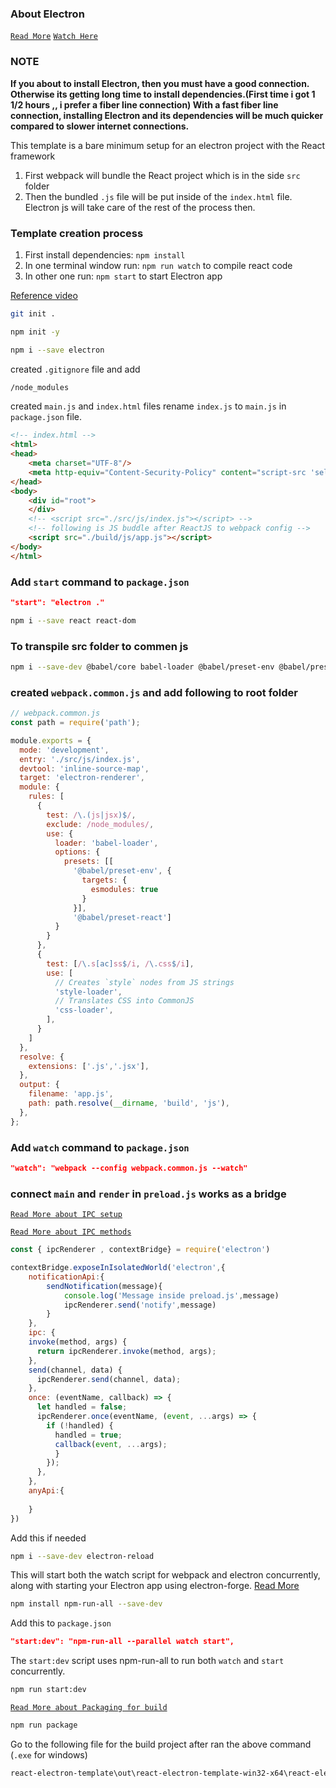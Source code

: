 ### About Electron 
[`Read More`](https://www.electronjs.org/)
[`Watch Here`](https://youtu.be/m3OjWNFREJo?si=cWG-dTsemKKEQLwL)

### NOTE 
**If you about to install Electron, then you must have a good connection. Otherwise its getting long time to install dependencies.(First time i got 1 1/2 hours ,, i prefer a fiber line connection)
With a fast fiber line connection, installing Electron and its dependencies will be much quicker compared to slower internet connections.**


This template is a bare minimum setup for an electron project with the React framework

1. First webpack will bundle the React project which is in the side `src` folder
2. Then the bundled `.js` file will be put inside of the `index.html` file. Electron js will take care of the rest of the process then.
### Template creation process

1. First install dependencies: `npm install`
2. In one terminal window run: `npm run watch` to compile react code
3. In other one run: `npm start` to start Electron app

[Reference video](https://youtu.be/VCl8li22mrA?si=TGZqApow9c4km8Eb)

```bash
git init .
```

```bash
npm init -y
```

```bash
npm i --save electron
```

created `.gitignore` file and add
```fs
/node_modules
```

created `main.js` and `index.html` files rename `index.js` to `main.js` in `package.json` file.

```html
<!-- index.html -->
<html>
<head>
    <meta charset="UTF-8"/>
    <meta http-equiv="Content-Security-Policy" content="script-src 'self'"/>
</head>
<body>
    <div id="root">
    </div>    
    <!-- <script src="./src/js/index.js"></script> -->
    <!-- following is JS buddle after ReactJS to webpack config -->
    <script src="./build/js/app.js"></script>
</body>
</html>
```

### Add `start` command to `package.json`
```json
"start": "electron ."
```

```bash
npm i --save react react-dom
```

### To transpile src folder to commen js
```bash
npm i --save-dev @babel/core babel-loader @babel/preset-env @babel/preset-react css-loader style-loader webpack webpack-cli
```

### created `webpack.common.js` and add following to root folder
```js
// webpack.common.js
const path = require('path');

module.exports = {
  mode: 'development',
  entry: './src/js/index.js',
  devtool: 'inline-source-map',
  target: 'electron-renderer',
  module: {
    rules: [
      {
        test: /\.(js|jsx)$/,
        exclude: /node_modules/,
        use: {
          loader: 'babel-loader',
          options: {
            presets: [[
              '@babel/preset-env', {
                targets: {
                  esmodules: true
                }
              }],
              '@babel/preset-react']
          }
        }
      },
      {
        test: [/\.s[ac]ss$/i, /\.css$/i],
        use: [
          // Creates `style` nodes from JS strings
          'style-loader',
          // Translates CSS into CommonJS
          'css-loader',
        ],
      }
    ]
  },
  resolve: {
    extensions: ['.js','.jsx'],
  },
  output: {
    filename: 'app.js',
    path: path.resolve(__dirname, 'build', 'js'),
  },
};
```

### Add `watch` command to `package.json`
```json
"watch": "webpack --config webpack.common.js --watch"
```

### connect `main` and `render` in `preload.js` works as a bridge
[`Read More about IPC setup`](https://www.electronjs.org/docs/latest/tutorial/ipc)

[`Read More about IPC methods`](https://www.electronjs.org/docs/latest/api/ipc-main)
```js
const { ipcRenderer , contextBridge} = require('electron')

contextBridge.exposeInIsolatedWorld('electron',{
    notificationApi:{
        sendNotification(message){
            console.log('Message inside preload.js',message)
            ipcRenderer.send('notify',message)
        }
    },
    ipc: {
    invoke(method, args) {
      return ipcRenderer.invoke(method, args);
    },
    send(channel, data) {
      ipcRenderer.send(channel, data);
    },
    once: (eventName, callback) => {
      let handled = false;
      ipcRenderer.once(eventName, (event, ...args) => {
        if (!handled) {
          handled = true;
          callback(event, ...args);
          }
        });
      },
    },
    anyApi:{
        
    }
})
```

Add this if needed
```bash
npm i --save-dev electron-reload
```

This will start both the watch script for webpack and electron concurrently, along with starting your Electron app using electron-forge.
[Read More](https://www.npmjs.com/package/npm-run-all)
```bash
npm install npm-run-all --save-dev
```

Add this to `package.json`
```json
"start:dev": "npm-run-all --parallel watch start",
```

The `start:dev` script uses npm-run-all to run both `watch` and `start` concurrently.
```bash
npm run start:dev
```

[`Read More about Packaging for build`](https://www.electronjs.org/docs/latest/tutorial/tutorial-packaging)

```bash
npm run package
```

Go to the following file for the build project after ran the above command (`.exe` for windows)
```bash
react-electron-template\out\react-electron-template-win32-x64\react-electron-template.exe
```
